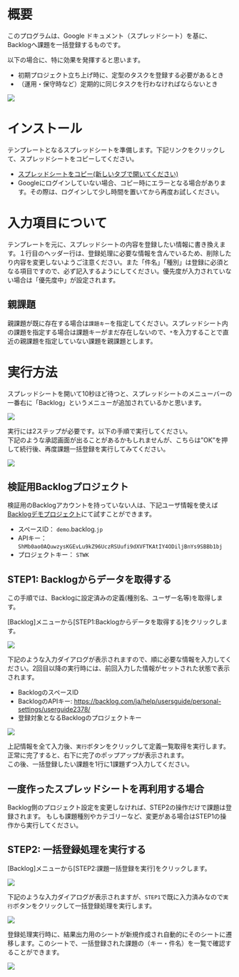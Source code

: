 # 概要

このプログラムは、Google ドキュメント（スプレッドシート）を基に、Backlogへ課題を一括登録するものです。

以下の場合に、特に効果を発揮すると思います。
* 初期プロジェクト立ち上げ時に、定型のタスクを登録する必要があるとき
* （運用・保守時など）定期的に同じタスクを行わなければならないとき

![](https://cacoo.com/diagrams/jv257uekYrdc9Uep-169AF.png)

# インストール

テンプレートとなるスプレッドシートを準備します。下記リンクをクリックして、スプレッドシートをコピーしてください。
* <a href="https://docs.google.com/spreadsheets/d/1BkQm3TD4BF0NuqGTQgW9jedFp1_QtcuDEYWCyQJ3s4c/copy" target="_blank">スプレッドシートをコピー(新しいタブで開いてください)</a>
* Googleにログインしていない場合、コピー時にエラーとなる場合があります。その際は、ログインして少し時間を置いてから再度お試しください。

# 入力項目について

テンプレートを元に、スプレッドシートの内容を登録したい情報に書き換えます。１行目のヘッダー行は、登録処理に必要な情報を含んでいるため、削除したり内容を変更しないようご注意ください。また「件名」「種別」は登録に必須となる項目ですので、必ず記入するようにしてください。優先度が入力されていない場合は「優先度中」が設定されます。

## 親課題
親課題が既に存在する場合は`課題キー`を指定してください。スプレッドシート内の課題を指定する場合は課題キーがまだ存在しないので、`*`を入力することで直近の親課題を指定していない課題を親課題とします。

# 実行方法

スプレッドシートを開いて10秒ほど待つと、スプレッドシートのメニューバーの一番右に「Backlog」というメニューが追加されているかと思います。  

![](https://github.com/nulab/backlog-template-issue-gas/wiki/images/menu.png)

実行には2ステップが必要です。以下の手順で実行してください。  
下記のような承認画面が出ることがあるかもしれませんが、こちらは”OK”を押して続行後、再度課題一括登録を実行してみてください。

![](https://cacoo.com/diagrams/jv257uekYrdc9Uep-D9EC2.png)

## 検証用Backlogプロジェクト

検証用のBacklogアカウントを持っていない人は、下記ユーザ情報を使えば[Backlogデモプロジェクト](https://demo.backlog.jp/)にて試すことができます。

* スペースID： `demo`.backlog.`jp`
* APIキー： `ShMb0ao0AQuwzysKGEvLu9kZ96UczRSUufi9dXVFTKAtIY4ODiljBnYs9SBBb1bj`
* プロジェクトキー： `STWK`


## STEP1: Backlogからデータを取得する
この手順では、Backlogに設定済みの定義(種別名、ユーザー名等)を取得します。

[Backlog]メニューから[STEP1:Backlogからデータを取得する]をクリックします。

![](https://github.com/nulab/backlog-template-issue-gas/wiki/images/menu_step1.png)

下記のような入力ダイアログが表示されますので、順に必要な情報を入力してください。2回目以降の実行時には、前回入力した情報がセットされた状態で表示されます。
- BacklogのスペースID
- BacklogのAPIキー: https://backlog.com/ja/help/usersguide/personal-settings/userguide2378/
- 登録対象となるBacklogのプロジェクトキー

![](https://github.com/nulab/backlog-template-issue-gas/wiki/images/form_step1.png)

上記情報を全て入力後、`実行`ボタンをクリックして定義一覧取得を実行します。  
正常に完了すると、右下に完了のポップアップが表示されます。  
この後、一括登録したい課題を1行に1課題ずつ入力してください。

## 一度作ったスプレッドシートを再利用する場合

Backlog側のプロジェクト設定を変更しなければ、STEP2の操作だけで課題は登録されます。
もしも課題種別やカテゴリーなど、変更がある場合はSTEP1の操作から実行してください。

## STEP2: 一括登録処理を実行する
[Backlog]メニューから[STEP2:課題一括登録を実行]をクリックします。

![](https://github.com/nulab/backlog-template-issue-gas/wiki/images/menu_step2.png)

下記のような入力ダイアログが表示されますが、`STEP1`で既に入力済みなので`実行`ボタンをクリックして一括登録処理を実行します。

![](https://github.com/nulab/backlog-template-issue-gas/wiki/images/form_step2.png)

登録処理実行時に、結果出力用のシートが新規作成され自動的にそのシートに遷移します。このシートで、一括登録された課題の（キー・件名）を一覧で確認することができます。

![](https://cacoo.com/diagrams/jv257uekYrdc9Uep-5C111.png)
